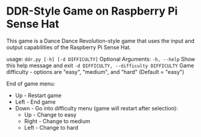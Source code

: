# DDR-Style Game on Raspberry Pi Sense Hat

This game is a Dance Dance Revolution-style game that uses the input and output capabilities of the Raspberry Pi Sense Hat.

usage: `ddr.py [-h] [-d DIFFICULTY]`
Optional Arguments:
  `-h, --help` Show this help message and exit
  `-d DIFFICULTY, --difficulty DIFFICULTY` Game difficulty - options are "easy", "medium", and "hard" (Default = "easy")

End of game menu:
- Up - Restart game
- Left - End game
- Down - Go into difficulty menu (game will restart after selection):
    - Up - Change to easy
    - Right - Change to medium
    - Left - Change to hard